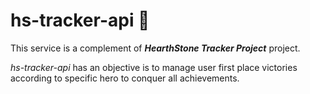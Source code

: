 # hs-tracker-api 🔎

This service is a complement of ***HearthStone Tracker Project*** project.

_hs-tracker-api_ has an objective is to manage user first place victories according to specific hero to conquer all achievements.

